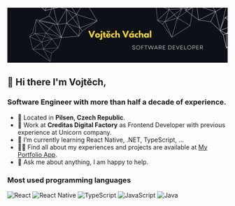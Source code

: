 ![image info](./banner.png)

## 👋 Hi there I'm Vojtěch,

### Software Engineer with more than half a decade of experience.

- 📍 Located in **Pilsen, Czech Republic**.
- 💼 Work at **Creditas Digital Factory** as Frontend Developer with previous experience at Unicorn company.
- 🌱 I’m currently learning React Native, .NET, TypeScript, ...
- 👨‍💻 Find all about my experiences and projects are available at [My Portfolio App](https://vachal-vojtech.vercel.app).
- 💬 Ask me about anything, I am happy to help.

### Most used programming languages

![React](https://img.shields.io/badge/react-%2320232a.svg?style=for-the-badge&logo=react&logoColor=%2361DAFB)
![React Native](https://img.shields.io/badge/react_native-%2320232a.svg?style=for-the-badge&logo=react&logoColor=%2361DAFB)
![TypeScript](https://img.shields.io/badge/typescript-%23007ACC.svg?style=for-the-badge&logo=typescript&logoColor=white)
![JavaScript](https://img.shields.io/badge/javascript-%23323330.svg?style=for-the-badge&logo=javascript&logoColor=%23F7DF1E)
![Java](https://img.shields.io/badge/java-%23ED8B00.svg?style=for-the-badge&logo=openjdk&logoColor=white)
